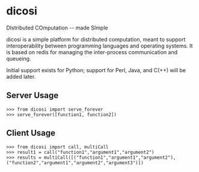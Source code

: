 dicosi
======

DIstributed COmputation -- made SImple


dicosi is a simple platform for distributed computation, meant to
support interoperability between programming languages and operating
systems. It is based on redis for managing the inter-process
communication and queueing.

Initial support exists for Python; support for Perl, Java, and C(++)
will be added later.

Server Usage
--------------

    >>> from dicosi import serve_forever
    >>> serve_forever([function1, function2])

Client Usage
--------------

    >>> from dicosi import call, multiCall
    >>> result1 = call("function1","argument1","argument2")
    >>> results = multiCall([("function1","argument1","argument2"),("function2","argument1","argument2","argument3")])

